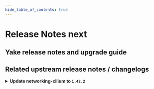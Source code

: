 ```yaml
---
hide_table_of_contents: true
---
```


# Release Notes next

## Yake release notes and upgrade guide

## Related upstream release notes / changelogs


<details>
<summary><b>Update networking-cilium to <code>1.42.2</code></b></summary>

# [github.com/gardener/gardener-extension-networking-cilium:v1.42.2]

## 🏃 Others
- `[OPERATOR]` Update cilium to v1.17.7 by @ScheererJ [[#626](https://github.com/gardener/gardener-extension-networking-cilium/pull/626)]


</details>
